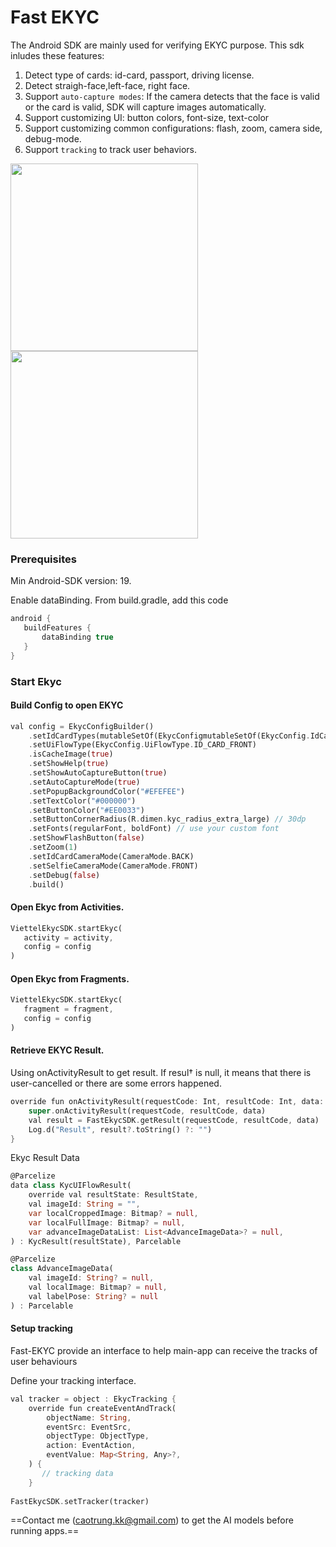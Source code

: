 # Fast EKYC

The Android SDK are mainly used for verifying EKYC purpose. This sdk inludes these features:
1. Detect type of cards: id-card, passport, driving license.
2. Detect straigh-face,left-face, right face.
3. Support `auto-capture modes`: If the camera detects that the face is valid or the card is valid, SDK will capture images automatically.
4. Support customizing UI: button colors, font-size, text-color
5. Support customizing common configurations: flash,  zoom, camera side, debug-mode.
6. Support `tracking` to track user behaviors.

<img src="https://github.com/caosytrung/Fast-EKYC-Android-SDK/assets/17381611/154f6686-9760-4d2f-bac8-2ea2c2a52938" width="300">
<img src="https://github.com/caosytrung/Fast-EKYC-Android-SDK/assets/17381611/47e4c0fe-9371-4453-8297-0453ab382800" width="300">

### Prerequisites
Min Android-SDK version: 19.

Enable dataBinding. From build.gradle, add this code
```groovy
android {
   buildFeatures {
       dataBinding true
   }
}
```

### Start Ekyc

#### Build Config to open EKYC

```dart
val config = EkycConfigBuilder()
    .setIdCardTypes(mutableSetOf(EkycConfigmutableSetOf(EkycConfig.IdCardType.PASSPORT))
    .setUiFlowType(EkycConfig.UiFlowType.ID_CARD_FRONT)
    .isCacheImage(true)
    .setShowHelp(true)
    .setShowAutoCaptureButton(true)
    .setAutoCaptureMode(true)
    .setPopupBackgroundColor("#EFEFEE")
    .setTextColor("#000000")
    .setButtonColor("#EE0033")
    .setButtonCornerRadius(R.dimen.kyc_radius_extra_large) // 30dp
    .setFonts(regularFont, boldFont) // use your custom font
    .setShowFlashButton(false)
    .setZoom(1)
    .setIdCardCameraMode(CameraMode.BACK)
    .setSelfieCameraMode(CameraMode.FRONT)
    .setDebug(false)
    .build()
```

#### Open Ekyc from Activities.
```dart
ViettelEkycSDK.startEkyc(
   activity = activity,
   config = config
)
```
#### Open Ekyc from Fragments.
```dart
ViettelEkycSDK.startEkyc(
   fragment = fragment,
   config = config
)
```

#### Retrieve EKYC Result.
Using onActivityResult to get result. If resul† is null, it means that there is user-cancelled or there are some errors happened.
```dart
override fun onActivityResult(requestCode: Int, resultCode: Int, data: Intent?) {
    super.onActivityResult(requestCode, resultCode, data)
    val result = FastEkycSDK.getResult(requestCode, resultCode, data)
    Log.d("Result", result?.toString() ?: "")
}
```
Ekyc Result Data
```dart
@Parcelize
data class KycUIFlowResult(
    override val resultState: ResultState,
    val imageId: String = "",
    var localCroppedImage: Bitmap? = null,
    var localFullImage: Bitmap? = null,
    var advanceImageDataList: List<AdvanceImageData>? = null,
) : KycResult(resultState), Parcelable

@Parcelize
class AdvanceImageData(
    val imageId: String? = null,
    val localImage: Bitmap? = null,
    val labelPose: String? = null
) : Parcelable
```

#### Setup tracking
Fast-EKYC provide an interface to help main-app can receive the tracks of user behaviours

Define your tracking interface.
``` dart
val tracker = object : EkycTracking {
    override fun createEventAndTrack(
        objectName: String,
        eventSrc: EventSrc,
        objectType: ObjectType,
        action: EventAction,
        eventValue: Map<String, Any>?,
    ) {
       // tracking data
    }
    
FastEkycSDK.setTracker(tracker)
```

==Contact me (caotrung.kk@gmail.com) to get the AI models before running apps.==
